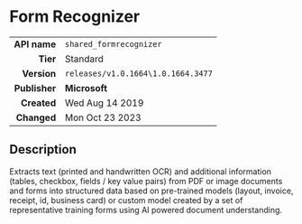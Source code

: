 # Form Recognizer
| | |
|-:|-|
|**API name**|`shared_formrecognizer`|
|**Tier**|Standard|
|**Version**|`releases/v1.0.1664\1.0.1664.3477`|
|**Publisher**|**Microsoft**|
|**Created**|Wed Aug 14 2019|
|**Changed**|Mon Oct 23 2023|

## Description
Extracts text (printed and handwritten OCR) and additional information (tables, checkbox, fields / key value pairs) from PDF or image documents and forms into structured data based on pre-trained models (layout, invoice, receipt, id, business card) or custom model created by a set of representative training forms using AI powered document understanding.
